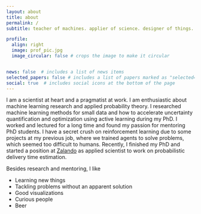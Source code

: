 ```yaml
---
layout: about
title: about
permalink: /
subtitle: teacher of machines. applier of science. designer of things.

profile:
  align: right
  image: prof_pic.jpg
  image_circular: false # crops the image to make it circular


news: false  # includes a list of news items
selected_papers: false # includes a list of papers marked as "selected={true}"
social: true  # includes social icons at the bottom of the page
---
```


I am a scientist at heart and a pragmatist at work.
I am enthusiastic about machine learning research and applied probability theory.
I researched machine learning methods for small data and how to accelerate uncertainty quantification and optimization using active learning during my PhD.
I worked and lectured for a long time and found my passion for mentoring PhD students.
I have a secret crush on reinforcement learning due to some projects at my previous job, where we trained agents to solve problems, which seemed too difficult to humans.
Recently, I finished my PhD and started a position at <a href="www.zalando.de">Zalando</a> as applied scientist to work on probabilistic delivery time estimation.

Besides research and mentoring, I like
- Learning new things
- Tackling problems without an apparent solution
- Good visualizations
- Curious people
- Beer
